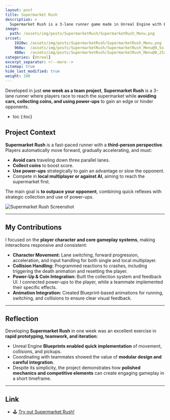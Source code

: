 ```yaml
---
layout: post
title: Supermarket Rush
description: >
  Supermarket Rush is a 3-lane runner game made in Unreal Engine with Blueprints.
image: 
  path: /assets/img/posts/SupermarketRush/SupermarketRush_Menu.png
srcset:
    1920w: /assets/img/posts/SupermarketRush/SupermarketRush_Menu.png
    960w:  /assets/img/posts/SupermarketRush/SupermarketRush_Menu@0,5x.png
    480w:  /assets/img/posts/SupermarketRush/SupermarketRush_Menu@0,25x.png
categories: [Unreal]
excerpt_separator: <!--more-->
sitemap: true
hide_last_modified: true
weight: 100
---
```


Developed in just **one week as a team project**, **Supermarket Rush** is a 3-lane runner where players race to reach the supermarket while **avoiding cars, collecting coins, and using power-ups** to gain an edge or hinder opponents.

<!--more-->

* toc
{:toc}

## Project Context

**Supermarket Rush** is a fast-paced runner with a **third-person perspective**. Players automatically move forward, gradually accelerating, and must:

- **Avoid cars** traveling down three parallel lanes.  
- **Collect coins** to boost score.  
- **Use power-ups** strategically to gain an advantage or slow the opponent.  
- Compete in **local multiplayer or against AI**, aiming to reach the supermarket first.  

The main goal is **to outpace your opponent**, combining quick reflexes with strategic collection and use of power-ups.

![Supermarket Rush Screenshot](/assets/img/posts/SupermarketRush/SupermarketRush_Main.png)

---

## My Contributions

I focused on the **player character and core gameplay systems**, making interactions responsive and consistent:

- **Character Movement:** Lane switching, forward progression, acceleration, and input handling for both single and local multiplayer.  
- **Collision Handling:** Programmed reactions to crashes, including triggering the death animation and resetting the player.  
- **Power-Up & Coin Integration:** Built the collection system and feedback UI. I connected power-ups to the player, while a teammate implemented their specific effects.  
- **Animation Integration:** Created Blueprint-based animations for running, switching, and collisions to ensure clear visual feedback.  

---

## Reflection

Developing **Supermarket Rush** in one week was an excellent exercise in **rapid prototyping, teamwork, and iteration**:

- Unreal Engine **Blueprints enabled quick implementation** of movement, collisions, and pickups.  
- Coordinating with teammates showed the value of **modular design and careful integration**.  
- Despite its simplicity, the project demonstrates how **polished mechanics and competitive elements** can create engaging gameplay in a short timeframe.

---

## Link  

- 🕹️ [Try out Supermarket Rush!](https://legno9.itch.io/supermarket-rush)